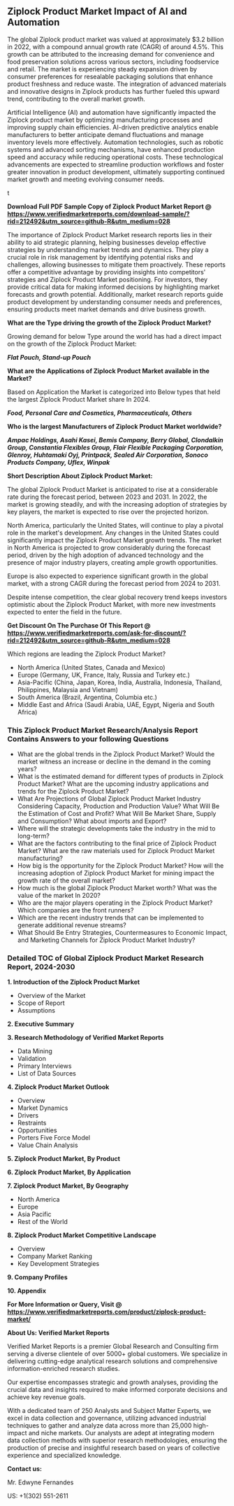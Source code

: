 <h2>Ziplock Product Market Impact of AI and Automation</h2><p>The global Ziplock product market was valued at approximately $3.2 billion in 2022, with a compound annual growth rate (CAGR) of around 4.5%. This growth can be attributed to the increasing demand for convenience and food preservation solutions across various sectors, including foodservice and retail. The market is experiencing steady expansion driven by consumer preferences for resealable packaging solutions that enhance product freshness and reduce waste. The integration of advanced materials and innovative designs in Ziplock products has further fueled this upward trend, contributing to the overall market growth.</p><p>Artificial Intelligence (AI) and automation have significantly impacted the Ziplock product market by optimizing manufacturing processes and improving supply chain efficiencies. AI-driven predictive analytics enable manufacturers to better anticipate demand fluctuations and manage inventory levels more effectively. Automation technologies, such as robotic systems and advanced sorting mechanisms, have enhanced production speed and accuracy while reducing operational costs. These technological advancements are expected to streamline production workflows and foster greater innovation in product development, ultimately supporting continued market growth and meeting evolving consumer needs.</p>t</p><p id="" class=""><strong>Download Full PDF Sample Copy of Ziplock Product Market Report @ <a href="https://www.verifiedmarketreports.com/download-sample/?rid=212492&utm_source=github-R&utm_medium=028" target="_blank">https://www.verifiedmarketreports.com/download-sample/?rid=212492&utm_source=github-R&utm_medium=028</a></strong></p><p>The importance of&nbsp;Ziplock Product Market research reports lies in their ability to aid strategic planning, helping businesses develop effective strategies by understanding market trends and dynamics. They play a crucial role in risk management by identifying potential risks and challenges, allowing businesses to mitigate them proactively. These reports offer a competitive advantage by providing insights into competitors' strategies and Ziplock Product Market positioning. For investors, they provide critical data for making informed decisions by highlighting market forecasts and growth potential. Additionally, market research reports guide product development by understanding consumer needs and preferences, ensuring products meet market demands and drive business growth.</p><p><strong>What are the&nbsp;Type driving the growth of the Ziplock Product Market?</strong></p><p id="" class="">Growing demand for below Type around the world has had a direct impact on the growth of the Ziplock Product Market:</p><em><strong>Flat Pouch, Stand-up Pouch</strong></em></p><strong>What are the&nbsp;Applications&nbsp;of Ziplock Product Market available in the Market?</strong></p><p id="" class="">Based on Application the Market is categorized into Below types that held the largest Ziplock Product Market share In 2024.</p><em><strong>Food, Personal Care and Cosmetics, Pharmaceuticals, Others</strong></em></p><strong>Who is the largest Manufacturers of Ziplock Product Market worldwide?</strong></p><p><em><strong>Ampac Holdings, Asahi Kasei, Bemis Company, Berry Global, Clondalkin Group, Constantia Flexibles Group, Flair Flexible Packaging Corporation, Glenroy, Huhtamaki Oyj, Printpack, Sealed Air Corporation, Sonoco Products Company, Uflex, Winpak</strong></em></p><p id="" class=""><strong>Short Description About Ziplock Product Market:</strong></p><p>The global Ziplock Product Market is anticipated to rise at a considerable rate during the forecast period, between 2023 and 2031. In 2022, the market is growing steadily, and with the increasing adoption of strategies by key players, the market is expected to rise over the projected horizon.</p><p>North America, particularly the United States, will continue to play a pivotal role in the market's development. Any changes in the United States could significantly impact the Ziplock Product Market growth trends. The market in North America is projected to grow considerably during the forecast period, driven by the high adoption of advanced technology and the presence of major industry players, creating ample growth opportunities.</p><p>Europe is also expected to experience significant growth in the global market, with a strong CAGR during the forecast period from 2024 to 2031.</p><p>Despite intense competition, the clear global recovery trend keeps investors optimistic about the Ziplock Product Market, with more new investments expected to enter the field in the future.</p><p id="" class=""><strong>Get Discount On The Purchase Of This Report @ <a href="https://www.verifiedmarketreports.com/ask-for-discount/?rid=212492&utm_source=github-R&utm_medium=028" target="_blank">https://www.verifiedmarketreports.com/ask-for-discount/?rid=212492&utm_source=github-R&utm_medium=028</a></strong></p>Which regions are leading the Ziplock Product Market?</p><ul><li>North America (United States, Canada and Mexico)</li><li>Europe (Germany, UK, France, Italy, Russia and Turkey etc.)</li><li>Asia-Pacific (China, Japan, Korea, India, Australia, Indonesia, Thailand, Philippines, Malaysia and Vietnam)</li><li>South America (Brazil, Argentina, Columbia etc.)</li><li>Middle East and Africa (Saudi Arabia, UAE, Egypt, Nigeria and South Africa)</li></ul><h3 id="" class="">This Ziplock Product Market Research/Analysis Report Contains Answers to your following Questions</h3><ul><li>What are the global trends in the Ziplock Product Market? Would the market witness an increase or decline in the demand in the coming years?</li><li>What is the estimated demand for different types of products in Ziplock Product Market? What are the upcoming industry applications and trends for the Ziplock Product Market?</li><li>What Are Projections of Global Ziplock Product Market Industry Considering Capacity, Production and Production Value? What Will Be the Estimation of Cost and Profit? What Will Be Market Share, Supply and Consumption? What about imports and Export?</li><li>Where will the strategic developments take the industry in the mid to long-term?</li><li>What are the factors contributing to the final price of Ziplock Product Market? What are the raw materials used for Ziplock Product Market manufacturing?</li><li>How big is the opportunity for the Ziplock Product Market? How will the increasing adoption of Ziplock Product Market for mining impact the growth rate of the overall market?</li><li>How much is the global Ziplock Product Market worth? What was the value of the market In 2020?</li><li>Who are the major players operating in the Ziplock Product Market? Which companies are the front runners?</li><li>Which are the recent industry trends that can be implemented to generate additional revenue streams?</li><li>What Should Be Entry Strategies, Countermeasures to Economic Impact, and Marketing Channels for Ziplock Product Market Industry?</li></ul><h3 id="" class="">Detailed TOC of Global Ziplock Product Market Research Report, 2024-2030</h3><p id="" class=""><strong>1. Introduction of the Ziplock Product Market</strong></p><ul><li>Overview of the Market</li><li>Scope of Report</li><li>Assumptions</li></ul><p id="" class=""><strong>2. Executive Summary</strong></p><p id="" class=""><strong>3. Research Methodology of Verified Market Reports</strong></p><ul><li>Data Mining</li><li>Validation</li><li>Primary Interviews</li><li>List of Data Sources</li></ul><p id="" class=""><strong>4. Ziplock Product Market Outlook</strong></p><ul><li>Overview</li><li>Market Dynamics</li><li>Drivers</li><li>Restraints</li><li>Opportunities</li><li>Porters Five Force Model</li><li>Value Chain Analysis</li></ul><p id="" class=""><strong>5. Ziplock Product Market, By Product</strong></p><p id="" class=""><strong>6. Ziplock Product Market, By Application</strong></p><p id="" class=""><strong>7. Ziplock Product Market, By Geography</strong></p><ul><li>North America</li><li>Europe</li><li>Asia Pacific</li><li>Rest of the World</li></ul><p id="" class=""><strong>8. Ziplock Product Market Competitive Landscape</strong></p><ul><li>Overview</li><li>Company Market Ranking</li><li>Key Development Strategies</li></ul><p id="" class=""><strong>9. Company Profiles</strong></p><p id="" class=""><strong>10. Appendix</strong></p><p id="" class=""><strong>For More Information or Query, Visit @ <a href="https://www.verifiedmarketreports.com/product/ziplock-product-market/" target="_blank">https://www.verifiedmarketreports.com/product/ziplock-product-market/</a></strong></p><p id="" class=""><strong>About Us: Verified Market Reports</strong></p><p id="" class="">Verified Market Reports is a premier Global Research and Consulting firm serving a diverse clientele of over 5000+ global customers. We specialize in delivering cutting-edge analytical research solutions and comprehensive information-enriched research studies.</p><p id="" class="">Our expertise encompasses strategic and growth analyses, providing the crucial data and insights required to make informed corporate decisions and achieve key revenue goals.</p><p id="" class="">With a dedicated team of 250 Analysts and Subject Matter Experts, we excel in data collection and governance, utilizing advanced industrial techniques to gather and analyze data across more than 25,000 high-impact and niche markets. Our analysts are adept at integrating modern data collection methods with superior research methodologies, ensuring the production of precise and insightful research based on years of collective experience and specialized knowledge.</p><p id="" class=""><strong>Contact us:</strong></p><p id="" class="">Mr. Edwyne Fernandes</p><p id="" class="">US: +1(302) 551-2611</p>
